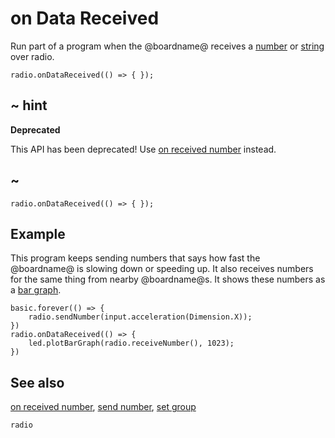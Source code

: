 # on Data Received

Run part of a program when the @boardname@ receives a
[number](/types/number) or [string](/types/string) over radio.

```sig
radio.onDataReceived(() => { });
```

## ~ hint

**Deprecated**

This API has been deprecated! Use [on received number](/reference/radio/on-received-number) instead.

## ~

```sig
radio.onDataReceived(() => { });
```

## Example

This program keeps sending numbers that says how fast the @boardname@ is
slowing down or speeding up.  It also receives numbers for the same
thing from nearby @boardname@s. It shows these numbers as a
[bar graph](/reference/led/plot-bar-graph).

```blocks
basic.forever(() => {
    radio.sendNumber(input.acceleration(Dimension.X));
})
radio.onDataReceived(() => {
    led.plotBarGraph(radio.receiveNumber(), 1023);
})
```

## See also

[on received number](/reference/radio/on-received-number),
[send number](/reference/radio/send-number), [set group](/reference/radio/set-group)

```package
radio
```